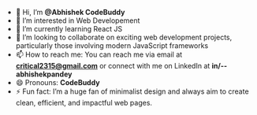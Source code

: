 - 👋 Hi, I’m **@Abhishek CodeBuddy**
- 👀 I’m interested in Web Developement
- 🌱 I’m currently learning React JS
- 💞️ I’m looking to collaborate on exciting web development projects, particularly those involving modern JavaScript frameworks
- 📫 How to reach me: You can reach me via email at **critical2315@gmail.com** or connect with me on LinkedIn at **in/--abhishekpandey**
- 😄 Pronouns: **CodeBuddy**
- ⚡ Fun fact: I’m a huge fan of minimalist design and always aim to create clean, efficient, and impactful web pages.


